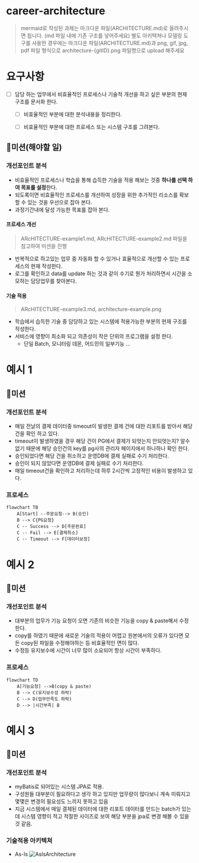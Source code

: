 # career-architecture
> mermaid로 작성된 과제는 마크다운 파일(ARCHITECTURE.md)로 올려주시면 됩니다. (md 파일 내에 기존 구조를 넣어주세요)
> 별도 아키택쳐나 모델링 도구를 사용한 경우에는 마크다운 파일(ARCHITECTURE.md)과 png, gif, jpg, pdf 파일 형식으로 architecture-{gitID}.png 파일명으로 upload 해주세요
# 요구사항
- [ ] 담당 하는 업무에서 비효율적인 프로세스나 기술적 개선을 하고 싶은 부분의 현재 구조를 문서화 한다.
    - [ ] 비효율적인 부분에 대한 분석내용을 정리한다.
    - [ ] 비효율적인 부분에 대한 프로세스 또는 시스템 구조를 그려본다.


## 🚀미션(해야할 일)


### 개선포인트 분석
- 비효율적인 프로세스나 학습을 통해 습득한 기술을 적용 해보는 것중 <b>하나를 선택 하여 목표를 설정</b>한다.
- 되도록이면 비효율적인 프로세스를 개선하여 성장을 위한 추가적인 리소스를 확보할 수 있는 것을 우선으로 잡아 본다.
- 과정기간내에 달성 가능한 목표를 잡아 본다.
#### 프로세스 개선
> ARcHITECTURE-example1.md, ARcHITECTURE-example2.md 파일을 참고하여 미션을 진행
- 반복적으로 하고있는 업무 중 자동화 할 수 있거나 효율적으로 개선할 수 있는 프로세스의 현재 작성한다.
- 로그를 확인하고 data를 update 하는 것과 같이 수기로 뭔가 처리하면서 시간을 소모하는 담당업무를 찾아본다.
#### 기술 적용
> ARcHITECTURE-example3.md, architecture-example.png
- 학습에서 습득한 기술 중 담당하고 있는 시스템에 적용가능한 부분의 현재 구조를 작성한다.
- 서비스에 영향이 최소화 되고 의존성이 작은 단위의 프로그램을 설정 한다.
    - 단일 Batch, 모니터링 데몬, 어드민의 일부기능 ... 


# 예시 1

## 🚀미션
### 개선포인트 분석
- 매일 전날의 결제 데이터중 timeout이 발생한 결제 건에 대한 리포트를 받아서 해당건을 확인 하고 있다.
- timeout이 발생하였을 경우 해당 건이 PG에서 결제가 되엇는지 안되엇는지? 알수 없기 때문에 해당 승인건의 key를 pg사의 관리자 페이지에서 하나하나 확인 한다.
- 승인되었다면 해당 건을 취소하고 운영DB에 결제 실패로 수기 처리한다.
- 승인이 되지 않았다면 운영DB에 결제 실패로 수기 처리한다.
- 매일 timeout건을 확인하고 처리하는데 하루 2시간씩 고정적인 비용이 발생하고 있다. 
 
### 프로세스
```mermaid
flowchart TB
    A[Start] --주문요청--> B(승인)
    B --> C{PG요청}
    C -- Success --> D[주문완료]
    C -- Fail --> E[결제취소]
    C -- Timeout --> F[데이터보정]
```

# 예시 2

## 🚀미션
### 개선포인트 분석
- 대부분의 업무가 기능 요청이 오면 기존의 비슷한 기능을 copy & paste해서 수정한다.
- copy를 하였기 때문에 새로운 기술의 적용이 어렵고 원본에서의 오류가 있다면 모든 copy된 파일을 수정해야하는 등 비효율적인 면이 많다.
- 수정등 유지보수에 시간이 너무 많이 소요되어 항상 시간이 부족하다.
### 프로세스
```mermaid
flowchart TD
    A[기능요청] -->B(copy & paste)
    B --> C(유지보수성 하락)
    C --> D(업무만족도 하락)
    D --> |시간부족| B
```

# 예시 3

## 🚀미션
### 개선포인트 분석
- myBatis로 되어있는 시스템 JPA로 적용.
- 구성원들 대부분이 필요하다고 생각 하고 있지만 업무량이 많다보니 계속 미뤄지고 몇몇은 변경의 필요성도 느끼지 못하고 있음
- 지금 시스템에서 매일 결제된 데이터에 대한 리포트 데이터를 만드는 batch가 있는데 시스템 영향이 적고 적절한 사이즈로 보여 해당 부분을 jpa로 변경 해볼 수 있을것 같음.
### 기술적용 아키텍쳐
- As-Is
![AsIsArchitecture](https://nextstep-storage.s3.ap-northeast-2.amazonaws.com/7066c3f79f184a1a9f50082abbfb1a9a)


